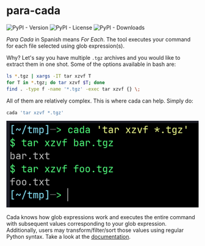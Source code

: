 # para-cada
![PyPI - Version](https://img.shields.io/pypi/v/para-cada)
![PyPI - License](https://img.shields.io/pypi/l/para-cada)
![PyPI - Downloads](https://img.shields.io/pypi/dm/para-cada)

*Para Cada* in Spanish means *For Each*. The tool executes your command for each file selected using glob expression(s).

Why? Let's say you have multiple `.tgz` archives and you would like to extract them in one shot. Some of the options available in bash are:

```sh
ls *.tgz | xargs -IT tar xzvf T
for T in *.tgz; do tar xzvf $T; done
find . -type f -name '*.tgz' -exec tar xzvf {} \;
```

All of them are relatively complex. This is where cada can help. Simply do:

```sh
cada 'tar xzvf *.tgz'
```

![](docs/assets/images/example.png)

Cada knows how glob expressions work and executes the entire command with subsequent values corresponding to your glob expression. Additionally, users may transform/filter/sort those values using regular Python syntax. Take a look at the [documentation](https://gergelyk.github.io/para-cada/).

